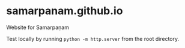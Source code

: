 # samarpanam.github.io
Website for Samarpaṇam

Test locally by running `python -m http.server` from the root directory.
